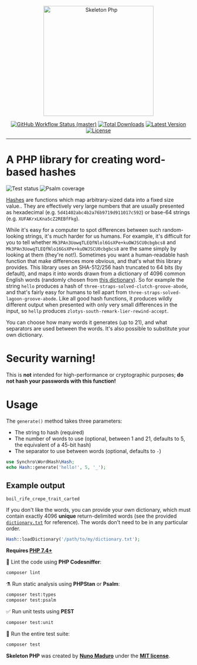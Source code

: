 <p align="center">
    <img src="https://raw.githubusercontent.com/synchro/wordhash/master/docs/example.png" height="300" alt="Skeleton Php">
    <p align="center">
        <a href="https://github.com/Synchro/WordHash/actions"><img alt="GitHub Workflow Status (master)" src="https://img.shields.io/github/workflow/status/Synchro/WordHash/Continuous Integration/master"></a>
        <a href="https://packagist.org/packages/synchro/wordhash"><img alt="Total Downloads" src="https://img.shields.io/packagist/dt/synchro/wordhash"></a>
        <a href="https://packagist.org/packages/synchro/wordhash"><img alt="Latest Version" src="https://img.shields.io/packagist/v/synchro/wordhash"></a>
        <a href="https://packagist.org/packages/synchro/wordhash"><img alt="License" src="https://img.shields.io/packagist/l/synchro/wordhash"></a>
    </p>
</p>

------
# A PHP library for creating word-based hashes

![Test status](https://github.com/Synchro/WordHash/workflows/Tests/badge.svg)
![Psalm coverage](https://shepherd.dev/github/vimeo/psalm/coverage.svg?)

[Hashes](https://en.wikipedia.org/wiki/Hash_function) are functions which map arbitrary-sized data into a fixed size value.. They are effectively very large numbers that are usually presented as hexadecimal (e.g. `5d41402abc4b2a76b9719d911017c592`) or base-64 strings (e.g. `XUFAKrxLKna5cZ2REBfFkg`).

While it's easy for a computer to spot differences between such random-looking strings, it's much harder for us humans. For example, it's difficult for you to tell whether `Mk3PAn3UowqTLEQfNlol6GsXPe+kuOWJSCU0cbgbcs8` and `Mk3PAn3UowqTLEQfNlo16GsXPe+kuOWJSCU0cbgbcs8` are the same simply by looking at them (they're not!). Sometimes you want a human-readable hash function that make differences more obvious, and that's what this library provides.
This library uses an SHA-512/256 hash truncated to 64 bits (by default), and maps it into words drawn from a dictionary of 4096 common English words (randomly chosen from [this dictionary](https://github.com/dolph/dictionary/blob/master/popular.txt)). So for example the string `hello` produces a hash of `three-straps-solved-clutch-groove-abode`, and that's fairly easy for humans to tell apart from `three-straps-solved-lagoon-groove-abode`.
Like all good hash functions, it produces wildly different output when presented with only very small differences in the input, so `hellp` produces `zlotys-south-remark-lier-rewind-accept`.

You can choose how many words it generates (up to 21), and what separators are used between the words. It's also possible to substitute your own dictionary. 

# Security warning!
This is **not** intended for high-performance or cryptographic purposes; **do not hash your passwords with this function!**

# Usage
The `generate()` method takes three parameters:

* The string to hash (required)
* The number of words to use (optional, between 1 and 21, defaults to 5, the equivalent of a 45-bit hash)
* The separator to use between words (optional, defaults to `-`)

```php
use Synchro\WordHash\Hash;
echo Hash::generate('hello!', 5, '_');
```
## Example output
```
boil_rife_crepe_trait_carted
```

If you don't like the words, you can provide your own dictionary, which must contain exactly 4096 **unique** return-delimited words (see the provided [`dictionary.txt`](https://github.com/Synchro/WordHash/blob/main/src/dictionary.txt) for reference). The words don't need to be in any particular order.
```php
Hash::loadDictionary('/path/to/my/dictionary.txt');
```

**Requires [PHP 7.4+](https://php.net/releases/)**

🧹 Lint the code using **PHP Codesniffer**:
```bash
composer lint
```

⚗️ Run static analysis using **PHPStan** or **Psalm**:
```bash
composer test:types
composer test:psalm
```

✅ Run unit tests using **PEST**
```bash
composer test:unit
```

🚀 Run the entire test suite:
```bash
composer test
```

**Skeleton PHP** was created by **[Nuno Maduro](https://twitter.com/enunomaduro)** under the **[MIT license](https://opensource.org/licenses/MIT)**.
